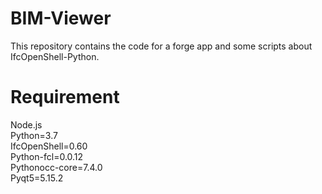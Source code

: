 # BIM-Viewer
This repository contains the code for a forge app and  some scripts about IfcOpenShell-Python.
# Requirement
Node.js<br>
Python=3.7<br>
IfcOpenShell=0.60<br>
Python-fcl=0.0.12<br>
Pythonocc-core=7.4.0<br>
Pyqt5=5.15.2
